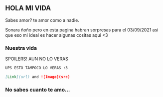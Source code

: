 ## HOLA MI VIDA
Sabes amor? te amor como a nadie.

Sonara ñoño pero en esta pagina habran sorpresas para el 03/09/2021 asi que eso
mi ideal es hacer algunas cositas aqui <3

### Nuestra vida

SPOILERS! AUN NO LO VERAS 

```markdown
UPS ESTO TAMPOCO LO VERAS :3

[Link](url) and ![Image](src)
```

### No sabes cuanto te amo...
